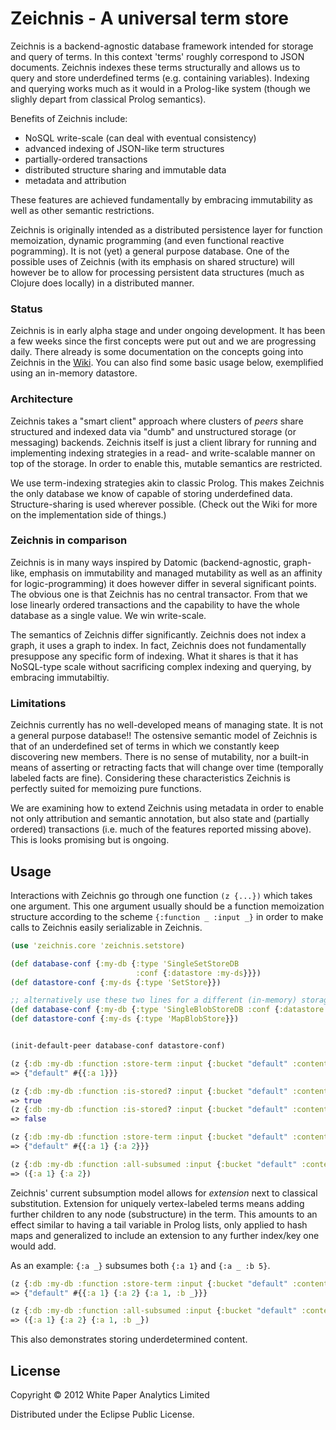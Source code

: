 # Zeichnis - A universal term store

Zeichnis is a backend-agnostic database framework intended for storage and query of terms. In this context 'terms' roughly correspond to JSON documents. Zeichnis indexes these terms structurally and allows us to query and store underdefined terms (e.g. containing variables). Indexing and querying works much as it would in a Prolog-like system (though we slighly depart from classical Prolog semantics).

Benefits of Zeichnis include:
* NoSQL write-scale (can deal with eventual consistency)
* advanced indexing of JSON-like term structures
* partially-ordered transactions
* distributed structure sharing and immutable data
* metadata and attribution

These features are achieved fundamentally by embracing immutability as well as other semantic restrictions.

Zeichnis is originally intended as a distributed persistence layer for function memoization, dynamic programming (and even functional reactive pogramming). It is not (yet) a general purpose database. One of the possible uses of Zeichnis (with its emphasis on shared structure) will however be to allow for processing persistent data structures (much as Clojure does locally) in a distributed manner.

### Status

Zeichnis is in early alpha stage and under ongoing development. It has been a few weeks since the first concepts were put out and we are progressing daily. There already is some documentation on the concepts going into Zeichnis in the [Wiki](https://github.com/werg/zeichnis/wiki). You can also find some basic usage below, exemplified using an in-memory datastore.

### Architecture

Zeichnis takes a "smart client" approach where clusters of _peers_ share structured and indexed data via "dumb" and unstructured storage (or messaging) backends.
Zeichnis itself is just a client library for running and implementing indexing strategies in a read- and write-scalable manner on top of the storage. In order to enable this, mutable semantics are restricted.

We use term-indexing strategies akin to classic Prolog. This makes Zeichnis the only database we know of capable of storing underdefined data. Structure-sharing is used wherever possible. (Check out the Wiki for more on the implementation side of things.)

### Zeichnis in comparison

Zeichnis is in many ways inspired by Datomic (backend-agnostic, graph-like, emphasis on immutability and managed mutability as well as an affinity for logic-programming) it does however differ in several significant points. The obvious one is that Zeichnis has no central transactor. From that we lose linearly ordered transactions and the capability to have the whole database as a single value. We win write-scale.

The semantics of Zeichnis differ significantly. Zeichnis does not index a graph, it uses a graph to index. In fact, Zeichnis does not fundamentally presuppose any specific form of indexing. What it shares is that it has NoSQL-type scale without sacrificing complex indexing and querying, by embracing immutabiltiy.

### Limitations

Zeichnis currently has no well-developed means of managing state. It is not a general purpose database!!
The ostensive semantic model of Zeichnis is that of an underdefined set of terms in which we constantly keep discovering new members. There is no sense of mutability, nor a built-in means of asserting or retracting facts that will change over time (temporally labeled facts are fine). Considering these characteristics Zeichnis is perfectly suited for memoizing pure functions.

We are examining how to extend Zeichnis using metadata in order to enable not only attribution and semantic annotation, but also state and (partially ordered) transactions (i.e. much of the features reported missing above). This is looks promising but is ongoing.


## Usage

Interactions with Zeichnis go through one function `(z {...})` which takes one argument. This one argument usually should be a function memoization structure according to the scheme `{:function _ :input _}` in order to make calls to Zeichnis easily serializable in Zeichnis.

```clojure
(use 'zeichnis.core 'zeichnis.setstore)

(def database-conf {:my-db {:type 'SingleSetStoreDB 
                            :conf {:datastore :my-ds}}})
(def datastore-conf {:my-ds {:type 'SetStore}})

;; alternatively use these two lines for a different (in-memory) storage backend:
(def database-conf {:my-db {:type 'SingleBlobStoreDB :conf {:datastore :my-ds}}})
(def datastore-conf {:my-ds {:type 'MapBlobStore}})


(init-default-peer database-conf datastore-conf)

(z {:db :my-db :function :store-term :input {:bucket "default" :content {:a 1}}})
=> {"default" #{{:a 1}}}

(z {:db :my-db :function :is-stored? :input {:bucket "default" :content {:a 1}}})
=> true
(z {:db :my-db :function :is-stored? :input {:bucket "default" :content {:a 2}}})
=> false

(z {:db :my-db :function :store-term :input {:bucket "default" :content {:a 2}}})
=> {"default" #{{:a 1} {:a 2}}}

(z {:db :my-db :function :all-subsumed :input {:bucket "default" :content {:a '_}}})
=> ({:a 1} {:a 2})
```

Zeichnis' current subsumption model allows for _extension_ next to classical substitution. Extension for uniquely vertex-labeled terms means adding further children to any node (substructure) in the term. This amounts to an effect similar to having a tail variable in Prolog lists, only applied to hash maps and generalized to include an extension to any further index/key one would add.

As an example: `{:a _}` subsumes both `{:a 1}` and `{:a _ :b 5}`.

```clojure
(z {:db :my-db :function :store-term :input {:bucket "default" :content {:a 1 :b '_}}})
=> {"default" #{{:a 1} {:a 2} {:a 1, :b _}}}

(z {:db :my-db :function :all-subsumed :input {:bucket "default" :content {:a '_}}})
=> ({:a 1} {:a 2} {:a 1, :b _})
```

This also demonstrates storing underdetermined content.



## License

Copyright © 2012 White Paper Analytics Limited

Distributed under the Eclipse Public License.
